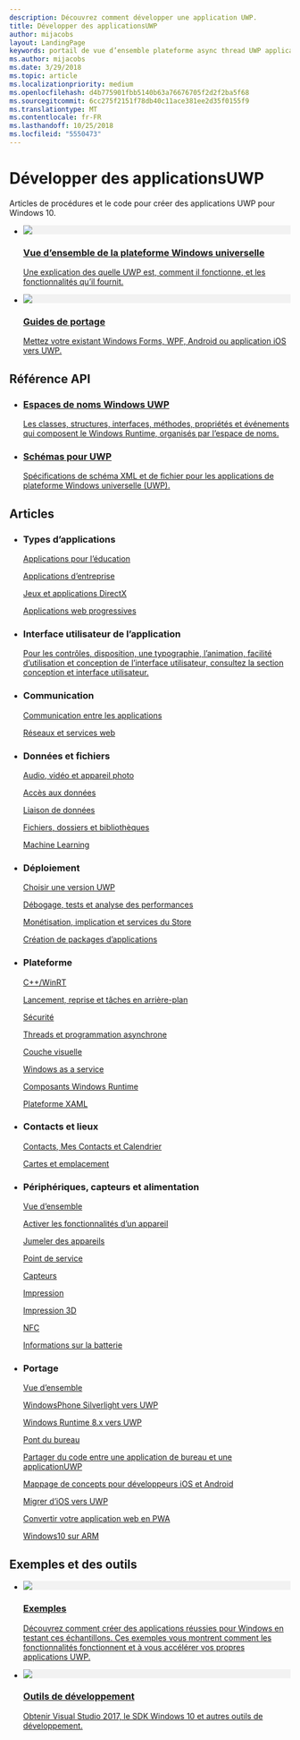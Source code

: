 ```yaml
---
description: Découvrez comment développer une application UWP.
title: Développer des applicationsUWP
author: mijacobs
layout: LandingPage
keywords: portail de vue d’ensemble plateforme async thread UWP application développement développer les développeurs
ms.author: mijacobs
ms.date: 3/29/2018
ms.topic: article
ms.localizationpriority: medium
ms.openlocfilehash: d4b775901fbb5140b63a76676705f2d2f2ba5f68
ms.sourcegitcommit: 6cc275f2151f78db40c11ace381ee2d35f0155f9
ms.translationtype: MT
ms.contentlocale: fr-FR
ms.lasthandoff: 10/25/2018
ms.locfileid: "5550473"
---
```

<div> 
<h1>Développer des applicationsUWP</h1>
<p>Articles de procédures et le code pour créer des applications UWP pour Windows 10. </p> 
</div>

<ul class="panelContent cardsH" style="margin-left: 1px">
    <li>
        <a href="/windows/uwp/get-started/universal-application-platform-guide" style="display:block">
        <div class="cardSize">
            <div class="cardPadding">
                <div class="card">
                    <div class="cardImageOuter">
                        <div class="cardImage" style="background-color: #f2f2f2">                 
                            <img src="http://docs.microsoft.com//media/hubs/windows/win_developer-uwp.svg" alt=" "/>
                        </div>
                    </div>
                    <div class="cardText">
                        <h3>Vue d’ensemble de la plateforme Windows universelle</h3>
                        <p>Une explication des quelle UWP est, comment il fonctionne, et les fonctionnalités qu’il fournit.</p>
                    </div>
                </div>
            </div>
        </div>
        </a>
    </li>
    <li>
        <a href="/windows/uwp/porting/index" style="display:block">
        <div class="cardSize">
            <div class="cardPadding">
                <div class="card">
                    <div class="cardImageOuter">
                        <div class="cardImage" style="background-color: #f2f2f2">                
                            <img src="http://docs.microsoft.com/media/illustrations/teams-fast-track.svg" alt=" " />
                        </div>
                    </div>                
                    <div class="cardText">
                        <h3>Guides de portage</h3>
                        <p>Mettez votre existant Windows Forms, WPF, Android ou application iOS vers UWP. </p>
                    </div>
                </div>
            </div>
        </div>
        </a>
    </li>                 
</ul>

## <a name="api-reference"></a>Référence API

<ul class="panelContent cardsH" style="margin-left: 1px">
    <li>
        <a href="/uwp/api" style="display:block">
        <div class="cardSize">
            <div class="cardPadding">
                <div class="card">
                    <div class="cardText">
                        <h3>Espaces de noms Windows UWP</h3>
                        <p>Les classes, structures, interfaces, méthodes, propriétés et événements qui composent le Windows Runtime, organisés par l’espace de noms.</p>
                    </div>
                </div>
            </div>
        </div>
        </a>
    </li>
    <li>
        <a href="/uwp/schemas/" style="display:block">
        <div class="cardSize">
            <div class="cardPadding">
                <div class="card">
                    <div class="cardText">
                        <h3>Schémas pour UWP</h3>
                        <p>Spécifications de schéma XML et de fichier pour les applications de plateforme Windows universelle (UWP). </p>
                    </div>
                </div>
            </div>
        </div>
        </a>
    </li>                 
</ul>

## <a name="articles"></a>Articles

<ul class="panelContent cardsL" style="margin-left: 1px">
    <li>              
        <div style="display:block" class="cardSize">
            <div style="display:block" class="cardPadding">
                <div style="display:block" class="card">
                    <div style="display:block" class="cardText">
                        <h3>Types d’applications</h3>
                        <p style="display: block;"><a  href="/windows/uwp/apps-for-education/">Applications pour l’éducation</a></p>
                        <p style="display: block;"><a  href="/windows/uwp/enterprise/">Applications d’entreprise</a></p>
                        <p style="display: block;"><a  href="/windows/uwp/gaming/">Jeux et applications DirectX</a></p>
                        <p style="display: block;"><a  href="/microsoft-edge/progressive-web-apps">Applications web progressives</a></p>
                    </div>
                </div>
            </div>
        </div>        
    </li>  
    <li>
        <div style="display:block" class="cardSize">
            <div style="display:block" class="cardPadding">
                <div style="display:block" class="card">
                    <div style="display:block" class="cardText">
                        <h3>Interface utilisateur de l’application</h3>
                        <p><a href="https://developer.microsoft.com/windows/apps/design">Pour les contrôles, disposition, une typographie, l’animation, facilité d’utilisation et conception de l’interface utilisateur, consultez la section conception et interface utilisateur.</a></p>
                    </div>
                </div>
            </div>
        </div>
    </li>       
    <li>    
        <div style="display:block" class="cardSize">
            <div style="display:block" class="cardPadding">
                <div style="display:block" class="card">
                    <div style="display:block" class="cardText">
                        <h3>Communication</h3>
                        <p><a style="display:block" href="/windows/uwp/app-to-app/">Communication entre les applications</a></p>
                        <p><a style="display:block" href="/windows/uwp/networking/">Réseaux et services web</a></p>
                    </div>
                </div>
            </div>
        </div>
    </li>
    <li>
        <div style="display:block"  class="cardSize">
            <div style="display:block"  class="cardPadding">
                <div style="display:block"  class="card">
                    <div style="display:block"  class="cardText">
                        <h3>Données et fichiers</h3>
                        <p style="display:block"><a href="/windows/uwp/audio-video-camera/">Audio, vidéo et appareil photo</a></p>
                        <p><a href="/windows/uwp/data-access/" style="display:block" >Accès aux données</a></p>
                        <p><a href="/windows/uwp/data-binding/"style="display:block" >Liaison de données</a></p>
                        <p><a href="/windows/uwp/files/" style="display:block" >Fichiers, dossiers et bibliothèques</a></p>
                        <p style="display:block"><a href="/windows/uwp/machine-learning/">Machine Learning</a></p>
                    </div>
                </div>
            </div>
        </div>
    </li>    
    <li>              
        <div class="cardSize" style="display:block">
            <div class="cardPadding" style="display:block">
                <div class="card" style="display:block">
                    <div class="cardText" style="display:block">
                        <h3>Déploiement</h3>
                        <p style="display:block"><a href="/windows/uwp/updates-and-versions/choose-a-uwp-version">Choisir une version UWP</a></p>
                        <p style="display:block"><a href="/windows/uwp/debug-test-perf/">Débogage, tests et analyse des performances</a></p>
                        <p style="display:block"><a href="/windows/uwp/monetize/">Monétisation, implication et services du Store</a></p>                        
                        <p style="display:block"><a href="/windows/uwp/packaging/">Création de packages d’applications</a></p>
                    </div>
                </div>
            </div>
        </div>        
    </li>       
    <li>              
        <div style="display:block" class="cardSize">
            <div style="display:block" class="cardPadding">
                <div style="display:block" class="card">
                    <div style="display:block" class="cardText">
                        <h3>Plateforme</h3>
                        <p style="display:block"><a href="/windows/uwp/cpp-and-winrt-apis/">C++/WinRT</a></p>
                        <p style="display:block"><a href="/windows/uwp/launch-resume/">Lancement, reprise et tâches en arrière-plan</a></p>
                        <p style="display:block"><a href="/windows/uwp/security/">Sécurité</a></p>
                        <p style="display:block"><a href="/windows/uwp/threading-async/">Threads et programmation asynchrone</a></p>
                        <p style="display:block"><a href="/windows/uwp/composition/visual-layer">Couche visuelle</a></p>
                        <p style="display:block"><a href="/windows/uwp/updates-and-versions/application-development-for-windows-as-a-service">Windows as a service</a></p>
                        <p style="display:block"><a href="/windows/uwp/winrt-components/">Composants Windows Runtime</a></p>                 
                        <p style="display:block"><a href="/windows/uwp/xaml-platform/">Plateforme XAML</a></p>                    
                    </div>
                </div>
            </div>
        </div>        
    </li>
     <li>              
        <div style="display:block" class="cardSize">
            <div style="display:block" class="cardPadding">
                <div style="display:block" class="card">
                    <div style="display:block" class="cardText">
                        <h3>Contacts et lieux</h3>
                        <p style="display:block"><a href="/windows/uwp/contacts-and-calendar/">Contacts, Mes Contacts et Calendrier</a></p>
                        <p style="display:block"><a href="/windows/uwp/maps-and-location/">Cartes et emplacement</a></p>
                    </div>
                </div>
            </div>
        </div>        
    </li>      
     <li>              
        <div style="display:block" class="cardSize">
            <div style="display:block" class="cardPadding">
                <div style="display:block" class="card">
                    <div style="display:block" class="cardText">
                        <h3>Périphériques, capteurs et alimentation</h3>
                        <p style="display:block"><a href="/windows/uwp/contacts-and-calendar/">Vue d’ensemble</a></p>
                        <p style="display:block"><a href="/windows/uwp/devices-sensors/enable-device-capabilities">Activer les fonctionnalités d’un appareil</a></p>
                        <p style="display:block"><a href="/windows/uwp/devices-sensors/pair-devices">Jumeler des appareils</a></p>
                        <p style="display:block"><a href="/windows/uwp/devices-sensors/point-of-service">Point de service</a></p>
                        <p style="display:block"><a href="/windows/uwp/devices-sensors/sensors">Capteurs</a></p>
                        <p style="display:block"><a href="/windows/uwp/devices-sensors/printing-and-scanning">Impression</a></p>
                        <p style="display:block"><a href="/windows/uwp/devices-sensors/3d-printing">Impression 3D</a></p>
                        <p style="display:block"><a href="/windows/uwp/devices-sensors/nfc">NFC</a></p>
                        <p style="display:block"><a href="/windows/uwp/devices-sensors/get-battery-info">Informations sur la batterie</a></p>
                    </div>
                </div>
            </div>
        </div>        
    </li> 
     <li>              
        <div style="display:block" class="cardSize">
            <div style="display:block" class="cardPadding">
                <div style="display:block" class="card">
                    <div style="display:block" class="cardText">
                        <h3>Portage</h3>
                        <p style="display:block"><a href="/windows/uwp/porting/">Vue d’ensemble</a></p>
                        <p style="display:block"><a href="/windows/uwp/porting/wpsl-to-uwp-root">WindowsPhone Silverlight vers UWP</a></p>
                        <p style="display:block"><a href="/windows/uwp/porting/w8x-to-uwp-root">Windows Runtime 8.x vers UWP</a></p>
                        <p style="display:block"><a href="/windows/uwp/porting/desktop-to-uwp-root">Pont du bureau</a></p>
                        <p style="display:block"><a href="/windows/uwp/porting/desktop-to-uwp-migrate">Partager du code entre une application de bureau et une applicationUWP</a></p>
                        <p style="display:block"><a href="/windows/uwp/porting/android-ios-uwp-map">Mappage de concepts pour développeurs iOS et Android</a></p>
                        <p style="display:block"><a href="/windows/uwp/porting/ios-to-uwp-root">Migrer d’iOS vers UWP</a></p>
                        <p style="display:block"><a href="/microsoft-edge/progressive-web-apps">Convertir votre application web en PWA</a></p>
                        <p style="display:block"><a href="/windows/uwp/porting/apps-on-arm">Windows10 sur ARM</a></p>
                    </div>
                </div>
            </div>
        </div>        
    </li>           
    <!-- <li>              
        <div style="display:block" class="cardSize">
            <div style="display:block" class="cardPadding">
                <div style="display:block" class="card">
                    <div style="display:block" class="cardText">
                        <h3>Processes and threading</h3>
                        <p style="display:block"><a href="/windows/uwp/launch-resume/">Launching, resuming, and background tasks</a></p>
                        <p style="display:block"><a href="/windows/uwp/threading-async/">Threading and async programming</a></p>
                    </div>
                </div>
            </div>
        </div>        
    </li>                         -->
</ul>


 ## <a name="samples-and-tools"></a>Exemples et des outils

 <ul class="panelContent cardsH" style="margin-left: 1px">
    <li>
        <a href="https://developer.microsoft.com/windows/samples">
        <div class="cardSize">
            <div class="cardPadding">
                <div class="card">
                    <div class="cardImageOuter">
                        <div class="cardImage" style="background-color: #f2f2f2">                 
                            <img src="http://docs.microsoft.com/media/illustrations/sql-database-develop.svg" alt=" "/>
                        </div>
                    </div>
                    <div class="cardText">
                        <h3>Exemples</h3>
                        <p> Découvrez comment créer des applications réussies pour Windows en testant ces échantillons. Ces exemples vous montrent comment les fonctionnalités fonctionnent et à vous accélérer vos propres applications UWP.</p>
                    </div>
                </div>
            </div>
        </div>
        </a>
    </li>
    <li>
        <a href="https://developer.microsoft.com/windows/downloads" style="display:block">
        <div class="cardSize">
            <div class="cardPadding">
                <div class="card">
                    <div class="cardImageOuter">
                        <div class="cardImage" style="background-color: #f2f2f2">                
                            <img src="http://docs.microsoft.com/media/illustrations/sql-get-started-download.svg" alt=" " />
                        </div>
                    </div>                
                    <div class="cardText">
                        <h3>Outils de développement</h3>
                        <p>Obtenir Visual Studio 2017, le SDK Windows 10 et autres outils de développement.</p>
                    </div>
                </div>
            </div>
        </div>
        </a>
    </li>                 
</ul>


 